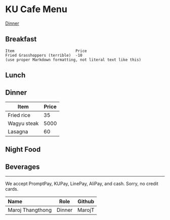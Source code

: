 # KU Cafe Menu

[Dinner](#dinner)


## Breakfast

    Item                           Price
    Fried Grasshoppers (terrible)  -10
    (use proper Markdown formatting, not literal text like this)

## Lunch 


## Dinner

| Item | Price |
| --- | --- |
| Fried rice | 35 |
| Wagyu steak | 5000 |
| Lasagna | 60 |


## Night Food


## Beverages



---

We accept PromptPay, KUPay, LinePay, AliPay, and cash. Sorry, no credit cards.

| Name      | Role      | Github          |
|:----------|-----------|-----------------|
| Maroj Thangthong | Dinner | MarojT |